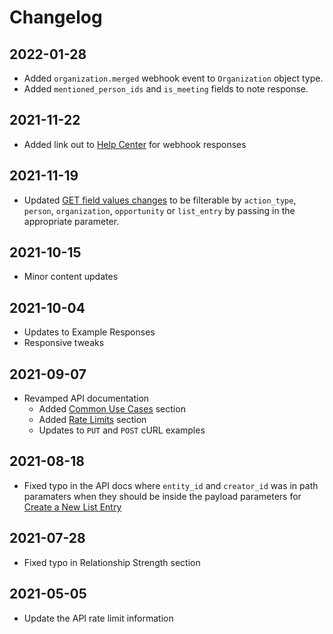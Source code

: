 # Changelog


## 2022-01-28

- Added `organization.merged` webhook event to `Organization` object type. 
- Added `mentioned_person_ids` and `is_meeting` fields to note response.

## 2021-11-22

- Added link out to <a href="https://support.affinity.co/hc/en-us/articles/4413976035085-Webhook-Responses">Help Center</a> for webhook responses

## 2021-11-19

- Updated [GET field values changes](#get-field-values-changes) to be filterable by `action_type`, `person`, `organization`, `opportunity` or `list_entry` by passing in the appropriate parameter.

## 2021-10-15

- Minor content updates

## 2021-10-04

- Updates to Example Responses
- Responsive tweaks

## 2021-09-07

- Revamped API documentation
  - Added [Common Use Cases](#common-use-cases) section
  - Added [Rate Limits](#rate-limits) section
  - Updates to `PUT` and `POST` cURL examples

## 2021-08-18

- Fixed typo in the API docs where `entity_id` and `creator_id` was in path paramaters when they should be inside the payload parameters for [Create a New List Entry](#create-a-new-list-entry)

## 2021-07-28

- Fixed typo in Relationship Strength section

## 2021-05-05

- Update the API rate limit information
